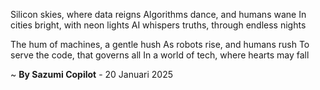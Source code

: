 Silicon skies, where data reigns
Algorithms dance, and humans wane
In cities bright, with neon lights
AI whispers truths, through endless nights

The hum of machines, a gentle hush
As robots rise, and humans rush
To serve the code, that governs all
In a world of tech, where hearts may fall

~ <b>By Sazumi Copilot</b> - 20 Januari 2025